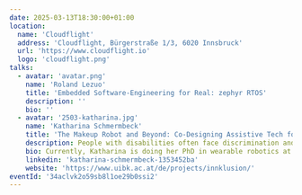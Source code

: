 ```yaml
---
date: 2025-03-13T18:30:00+01:00
location:
  name: 'Cloudflight'
  address: 'Cloudflight, Bürgerstraße 1/3, 6020 Innsbruck'
  url: 'https://www.cloudflight.io'
  logo: 'cloudflight.png'
talks:
  - avatar: 'avatar.png'
    name: 'Roland Lezuo'
    title: 'Embedded Software-Engineering for Real: zephyr RTOS'
    description: ''
    bio: ''
  - avatar: '2503-katharina.jpg'
    name: 'Katharina Schmermbeck'
    title: 'The Makeup Robot and Beyond: Co-Designing Assistive Tech for Inclusion'
    description: People with disabilities often face discrimination and lack of access in all areas of society. While cheap and accessible assistive technologies can support participation and independence, awareness and acceptance of disability are inevitable for an inclusive society. Our initiative INNklusion strives to tackle these problems by bringing together people with disabilities, students, researchers, and associations. During different lecture formats at the university, students co-design assistive technologies with people with disabilities. You will learn about interesting projects such as a public transportation navigator and a make-up robot as well as lessons learnt after one year in practice and our vision for a more inclusive region.
    bio: Currently, Katharina is doing her PhD in wearable robotics at the University of Innsbruck. Since her Master's she is working on different assistive technologies, such as a hand exoskeleton for people with limited hand mobility. Together with her colleagues, she founded Innklusion because building technologies is cool, but contributing to a more inclusive and respectful society makes it even more exciting.
    linkedin: 'katharina-schmermbeck-1353452ba'
    website: 'https://www.uibk.ac.at/de/projects/innklusion/'
eventId: '34aclvk2o59sb8l1oe29b0ssi2'
---
```

